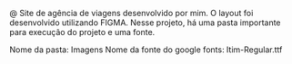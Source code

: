 @ Site de agência de viagens desenvolvido por mim. O layout foi desenvolvido utilizando FIGMA. Nesse projeto, há uma pasta importante para execução do projeto e uma fonte.

Nome da pasta: Imagens
Nome da fonte do google fonts: Itim-Regular.ttf
